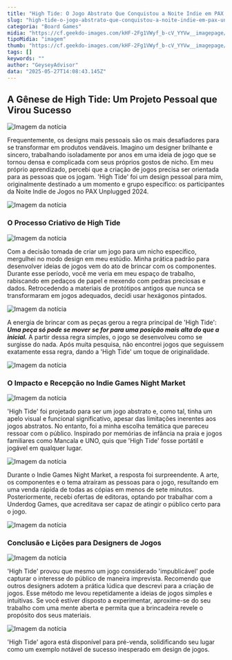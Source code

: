 ```yaml
---
title: "High Tide: O Jogo Abstrato Que Conquistou a Noite Indie em PAX Unplugged 2024"
slug: "high-tide-o-jogo-abstrato-que-conquistou-a-noite-indie-em-pax-unplugged-2024"
categoria: "Board Games"
midia: "https://cf.geekdo-images.com/kHF-2Fg1VWyf_b-cV_YYVw__imagepage/img/gynlccLve96bHsbTG6R_GHg91Cg=/fit-in/900x600/filters:no_upscale():strip_icc()/pic8845145.png"
tipoMidia: "imagem"
thumb: "https://cf.geekdo-images.com/kHF-2Fg1VWyf_b-cV_YYVw__imagepage/img/gynlccLve96bHsbTG6R_GHg91Cg=/fit-in/900x600/filters:no_upscale():strip_icc()/pic8845145.png"
tags: []
keywords: ""
author: "GeyseyAdvisor"
data: "2025-05-27T14:08:43.145Z"
---
```


## A Gênese de High Tide: Um Projeto Pessoal que Virou Sucesso

![Imagem da notícia](https://cf.geekdo-images.com/dUWY2dgewkVOFlBJZHsraw__imagepage/img/uw-7EdlW6c3o2Ny9-4NWHY5P0l4=/fit-in/900x600/filters:no_upscale():strip_icc()/pic8587004.jpg)

Frequentemente, os designs mais pessoais são os mais desafiadores para se transformar em produtos vendáveis. Imagino um designer brilhante e sincero, trabalhando isoladamente por anos em uma ideia de jogo que se tornou densa e complicada com seus próprios gostos de nicho. Em meu próprio aprendizado, percebi que a criação de jogos precisa ser orientada para as pessoas que os jogam. 'High Tide' foi um design pessoal para mim, originalmente destinado a um momento e grupo específico: os participantes da Noite Indie de Jogos no PAX Unplugged 2024.

![Imagem da notícia](https://cf.geekdo-images.com/sgq6kdzRMbi16CTKeFUswg__imagepage/img/MDPF7LxGf-6BZLSFlUxO-PLsoms=/fit-in/900x600/filters:no_upscale():strip_icc()/pic8899410.jpg)

### O Processo Criativo de High Tide

![Imagem da notícia](https://cf.geekdo-images.com/H5yYyBHF0Xst8eeABg1iSQ__imagepage/img/mWHk_OwNP2ZAzirC5AwgUaVg1Rs=/fit-in/900x600/filters:no_upscale():strip_icc()/pic8539311.jpg)

Com a decisão tomada de criar um jogo para um nicho específico, mergulhei no modo design em meu estúdio. Minha prática padrão para desenvolver ideias de jogos vem do ato de brincar com os componentes. Durante esse período, você me veria em meu espaço de trabalho, rabiscando em pedaços de papel e mexendo com pedras preciosas e dados. Retrocedendo a materiais de protótipos antigos que nunca se transformaram em jogos adequados, decidi usar hexágonos pintados.

![Imagem da notícia](https://cf.geekdo-images.com/kPNyIcIdb-MYbC6sGl4s7A__imagepage/img/TQGjApSxM9gBdZNrNIwuP-LmYEk=/fit-in/900x600/filters:no_upscale():strip_icc()/pic8489444.jpg)

A energia de brincar com as peças gerou a regra principal de 'High Tide': **_Uma peça só pode se mover se for para uma posição mais alta do que a inicial._** A partir dessa regra simples, o jogo se desenvolveu como se surgisse do nada. Após muita pesquisa, não encontrei jogos que seguissem exatamente essa regra, dando a 'High Tide' um toque de originalidade.

![Imagem da notícia](https://cf.geekdo-images.com/XN61rViwhfVcvpsAs71NtQ__imagepage/img/xm6ZaPEJQp440bCJxmErkrRAKXs=/fit-in/900x600/filters:no_upscale():strip_icc()/pic8489440.jpg)

### O Impacto e Recepção no Indie Games Night Market

![Imagem da notícia](https://cf.geekdo-images.com/Y_JDr21mZN26kOhKTDBGWQ__imagepage/img/DTXhJ-iYPc-dZbdAEJPap2sOJe4=/fit-in/900x600/filters:no_upscale():strip_icc()/pic8489442.jpg)

'High Tide' foi projetado para ser um jogo abstrato e, como tal, tinha um apelo visual e funcional significativo, apesar das limitações inerentes aos jogos abstratos. No entanto, foi a minha escolha temática que pareceu ressoar com o público. Inspirado por memórias de infância na praia e jogos familiares como Mancala e UNO, quis que 'High Tide' fosse portátil e jogável em qualquer lugar.

![Imagem da notícia](https://cf.geekdo-images.com/t-wuA7raGS1Yba5GOQLPdw__imagepage/img/Wgrzc7-A_Jy40XaOv0UlXwdLql0=/fit-in/900x600/filters:no_upscale():strip_icc()/pic8489443.jpg)

Durante o Indie Games Night Market, a resposta foi surpreendente. A arte, os componentes e o tema atraíram as pessoas para o jogo, resultando em uma venda rápida de todas as cópias em menos de sete minutos. Posteriormente, recebi ofertas de editoras, optando por trabalhar com a Underdog Games, que acreditava ser capaz de atingir o público certo para o jogo.

![Imagem da notícia](https://cf.geekdo-images.com/FA6oHwmDrvN0wCG0QL2isQ__imagepage/img/WJlLMiwIKEfGX6RORdsO564lWBM=/fit-in/900x600/filters:no_upscale():strip_icc()/pic8489452.jpg)

### Conclusão e Lições para Designers de Jogos

![Imagem da notícia](https://cf.geekdo-images.com/suT6Khy2ZH-mbYx8d6LqBw__imagepage/img/5fykeTVJZvsomVa8BeFOUHmv4tk=/fit-in/900x600/filters:no_upscale():strip_icc()/pic8893780.jpg)

'High Tide' provou que mesmo um jogo considerado 'impublicável' pode capturar o interesse do público de maneira imprevista. Recomendo que outros designers adotem a prática lúdica que descrevi para a criação de jogos. Esse método me levou repetidamente a ideias de jogos simples e intuitivas. Se você estiver disposto a experimentar, aproxime-se do seu trabalho com uma mente aberta e permita que a brincadeira revele o propósito dos seus materiais.

![Imagem da notícia](https://cf.geekdo-images.com/LdUwEn4ekV2oVO-GPch49A__imagepage/img/mAsUQoe9eYeWKh2XR9JYc6t_6LA=/fit-in/900x600/filters:no_upscale():strip_icc()/pic8899469.jpg)

'High Tide' agora está disponível para pré-venda, solidificando seu lugar como um exemplo notável de sucesso inesperado em design de jogos.